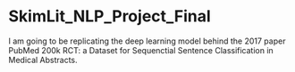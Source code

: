 # SkimLit_NLP_Project_Final
I am going to be replicating the deep learning model behind the 2017 paper PubMed 200k RCT: a Dataset for Sequenctial Sentence Classification in Medical Abstracts.
